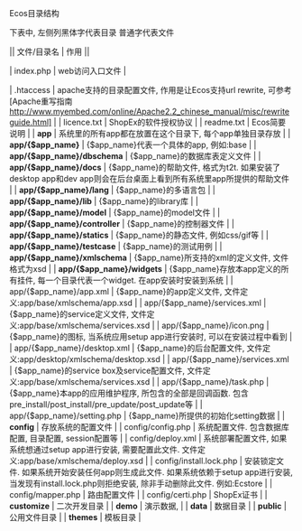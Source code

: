 Ecos目录结构



下表中, 左侧列黑体字代表目录 普通字代表文件

|| 文件/目录名 | 作用 ||

| index.php | web访问入口文件 |

| .htaccess | apache支持的目录配置文件, 作用是让Ecos支持url rewrite, 可参考[Apache重写指南 http://www.myembed.com/online/Apache2.2_chinese_manual/misc/rewriteguide.html] |
| licence.txt | ShopEx的软件授权协议 |
| readme.txt | Ecos简要说明 |
| **app** | 系统里的所有app都在放置在这个目录下, 每个app单独目录存放 |
| **app/{$app_name}** | {$app_name}代表一个具体的app, 例如:base |
| **app/{$app_name}/dbschema** | {$app_name}的数据库表定义文件 |
| **app/{$app_name}/docs** | {$app_name}的帮助文件, 格式为t2t. 如果安装了desktop app和dev app则会在后台桌面上看到所有系统里app所提供的帮助文件 |
| **app/{$app_name}/lang** | {$app_name}的多语言包 |
| **app/{$app_name}/lib** | {$app_name}的library库 |
| **app/{$app_name}/model** | {$app_name}的model文件 |
| **app/{$app_name}/controller** | {$app_name}的控制器文件 |
| **app/{$app_name}/statics** | {$app_name}的静态文件, 例如css/gif等 |
| **app/{$app_name}/testcase** | {$app_name}的测试用例 |
| **app/{$app_name}/xmlschema** | {$app_name}所支持的xml的定义文件, 文件格式为xsd |
| **app/{$app_name}/widgets** | {$app_name}存放本app定义的所有挂件, 每一个目录代表一个widget. 在app安装时安装到系统 |
| app/{$app_name}/app.xml | {$app_name}的app定义文件, 文件定义:app/base/xmlschema/app.xsd |
| app/{$app_name}/services.xml | {$app_name}的service定义文件, 文件定义:app/base/xmlschema/services.xsd |
| app/{$app_name}/icon.png | {$app_name}的图标, 当系统应用setup app进行安装时, 可以在安装过程中看到 | 
| app/{$app_name}/desktop.xml | {$app_name}的后台配置文件, 文件定义:app/desktop/xmlschema/desktop.xsd |
| app/{$app_name}/services.xml | {$app_name}的service box及service配置文件, 文件定义:app/base/xmlschema/services.xsd |
| app/{$app_name}/task.php | {$app_name}本app的应用维护程序, 所包含的全部是回调函数. 包含pre_install/post_install/pre_update/post_update等  |
| app/{$app_name}/setting.php | {$app_name}所提供的初始化setting数据 |
| **config** | 存放系统的配置文件 |
| config/config.php | 系统配置文件. 包含数据库配置, 目录配置, session配置等 | 
| config/deploy.xml | 系统部署配置文件, 如果系统想通过setup app进行安装, 需要配置此文件. 文件定义:app/base/xmlschema/deploy.xsd |
| config/install.lock.php | 安装锁定文件. 如果系统开始安装任何app则生成此文件. 如果系统依赖于setup app进行安装, 当发现有install.lock.php则拒绝安装, 除非手动删除此文件. 例如:Ecstore |
| config/mapper.php | 路由配置文件 |
| config/certi.php | ShopEx证书 |
| **customize** | 二次开发目录 |
| **demo** | 演示数据, |
| **data** | 数据目录 |
| **public** | 公用文件目录 |
| **themes** | 模板目录 |






